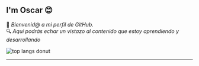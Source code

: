 ## I'm Oscar 😊
👋 _Bienvenid@ a mi perfil de GitHub._
<br>
🔍 _Aquí podrás echar un vistazo al contenido que estoy aprendiendo y desarrollando_

<img alt="top langs donut" src="https://github-readme-stats.vercel.app/api/top-langs/?username=OscarGitHub102&layout=donut&exclude_repo=PSP">
<!-- <img alt="top langs" src="https://github-readme-stats.vercel.app/api/top-langs/?username=OscarGitHub102&layout=compact&exclude_repo=PSP"> -->
<!-- &exclude_repo=JAVA,PSP -->
<!-- &hide=JAVA,PSP --> 
<hr>
